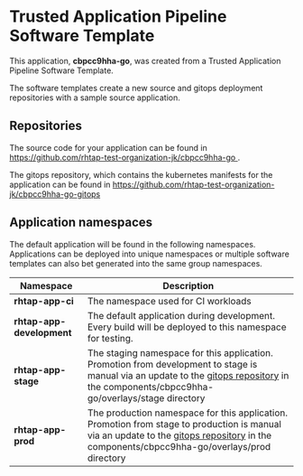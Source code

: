 # Trusted Application Pipeline Software Template

This application, **cbpcc9hha-go**, was created from a Trusted Application Pipeline Software Template.

The software templates create a new source and gitops deployment repositories with a sample source application. 

## Repositories

The source code for your application can be found in [https://github.com/rhtap-test-organization-jk/cbpcc9hha-go ](https://github.com/rhtap-test-organization-jk/cbpcc9hha-go ).
 
The gitops repository, which contains the kubernetes manifests for the application can be found in 
[https://github.com/rhtap-test-organization-jk/cbpcc9hha-go-gitops ](https://github.com/rhtap-test-organization-jk/cbpcc9hha-go-gitops ) 

## Application namespaces 

The default application will be found in the following namespaces. Applications can be deployed into unique namespaces or multiple software templates can also bet generated into the same group namespaces.  

|  Namespace   |  Description   |  
| -------- | -------- |
| **rhtap-app-ci** | The namespace used for CI workloads |
| **rhtap-app-development** | The default application during development. Every build will be deployed to this namespace for testing. |
| **rhtap-app-stage** | The staging namespace for this application. Promotion from development to stage is manual via an update to the [gitops repository](https://github.com/rhtap-test-organization-jk/cbpcc9hha-go-gitops ) in the components/cbpcc9hha-go/overlays/stage directory |
| **rhtap-app-prod** | The production namespace for this application. Promotion from stage to production is manual via an update to the [gitops repository](https://github.com/rhtap-test-organization-jk/cbpcc9hha-go-gitops ) in the components/cbpcc9hha-go/overlays/prod directory |